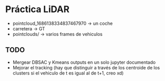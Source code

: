 # Práctica LiDAR

- pointcloud_1686138334837467970 -> un coche
- carretera -> GT
- pointclouds/ -> varios frames de vehiculos

## TODO

- Mergear DBSAC y Kmeans outputs en un solo jupyter documentado
- Mejorar el tracking (hay que distinguir a través de los centroide de los clusters si el vehiculo de t es igual al de t+1, creo xd)